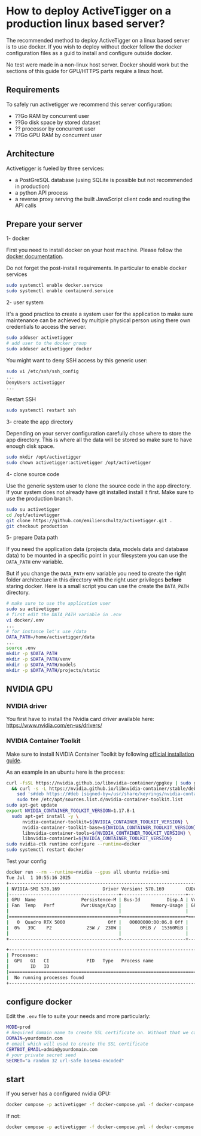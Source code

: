 # How to deploy ActiveTigger on a production linux based server?

The recommended method to deploy ActiveTigger on a linux based server is to use docker.
If you wish to deploy without docker follow the docker configuration files as a guid to install and configure outside docker.

No test were made in a non-linux host server. Docker should work but the sections of this guide for GPU/HTTPS parts require a linux host.

## Requirements

To safely run activetigger we recommend this server configuration:

- ??Go RAM by concurrent user
- ??Go disk space by stored dataset
- ?? processor by concurrent user
- ??Go GPU RAM by concurrent user

## Architecture

Activetigger is fueled by three services:

- a PostGreSQL database (using SQLite is possible but not recommended in production)
- a python API process
- a reverse proxy serving the built JavaScript client code and routing the API calls

## Prepare your server

1- docker

First you need to install docker on your host machine.
Please follow the [docker documentation](https://docs.docker.com/engine/install/).

Do not forget the post-install requirements. In particular to enable docker services

```bash
sudo systemctl enable docker.service
sudo systemctl enable containerd.service
```

2- user system

It's a good practice to create a system user for the application to make sure maintenance can be achieved by multiple physical person using there own credentials to access the server.

```bash
sudo adduser activetigger
# add user to the docker group
sudo adduser activetigger docker
```

You might want to deny SSH access by this generic user:

```bash
sudo vi /etc/ssh/ssh_config
...
DenyUsers activetigger
...
```

Restart SSH

```bash
sudo systemctl restart ssh
```

3- create the app directory

Depending on your server configuration carefully chose where to store the app directory.
This is where all the data will be stored so make sure to have enough disk space.

```bash
sudo mkdir /opt/activetigger
sudo chown activetigger:activetigger /opt/activetigger
```

4- clone source code

Use the generic system user to clone the source code in the app directory.
If your system does not already have git installed install it first.
Make sure to use the production branch.

```bash
sudo su activetigger
cd /opt/activetigger
git clone https://github.com/emilienschultz/activetigger.git .
git checkout production
```

5- prepare Data path

If you need the application data (projects data, models data and database data) to be mounted in a specific point in your filesystem you can use the `DATA_PATH` env variable.

But if you change the `DATA_PATH` env variable you need to create the right folder architecture in this directory with the right user privileges **before** staring docker.
Here is a small script you can use the create the `DATA_PATH` directory.

```bash
# make sure to use the application user
sudo su activetigger
# first edit the DATA_PATH variable in .env
vi docker/.env
...
# for instance let's use /data
DATA_PATH=/home/activetigger/data
...
source .env
mkdir -p $DATA_PATH
mkdir -p $DATA_PATH/venv
mkdir -p $DATA_PATH/models
mkdir -p $DATA_PATH/projects/static
```

## NVIDIA GPU

### NVIDIA driver

You first have to install the Nvidia card driver available here: https://www.nvidia.com/en-us/drivers/

### NVIDIA Container Toolkit

Make sure to install NVIDIA Container Toolkit by following [official installation guide](https://docs.nvidia.com/datacenter/cloud-native/container-toolkit/latest/install-guide.html).

As an example in an ubuntu here is the process:

```bash
curl -fsSL https://nvidia.github.io/libnvidia-container/gpgkey | sudo gpg --dearmor -o /usr/share/keyrings/nvidia-container-toolkit-keyring.gpg \
  && curl -s -L https://nvidia.github.io/libnvidia-container/stable/deb/nvidia-container-toolkit.list | \
    sed 's#deb https://#deb [signed-by=/usr/share/keyrings/nvidia-container-toolkit-keyring.gpg] https://#g' | \
    sudo tee /etc/apt/sources.list.d/nvidia-container-toolkit.list
sudo apt-get update
export NVIDIA_CONTAINER_TOOLKIT_VERSION=1.17.8-1
  sudo apt-get install -y \
      nvidia-container-toolkit=${NVIDIA_CONTAINER_TOOLKIT_VERSION} \
      nvidia-container-toolkit-base=${NVIDIA_CONTAINER_TOOLKIT_VERSION} \
      libnvidia-container-tools=${NVIDIA_CONTAINER_TOOLKIT_VERSION} \
      libnvidia-container1=${NVIDIA_CONTAINER_TOOLKIT_VERSION}
sudo nvidia-ctk runtime configure --runtime=docker
sudo systemctl restart docker
```

Test your config

```bash
docker run --rm --runtime=nvidia --gpus all ubuntu nvidia-smi
Tue Jul  1 10:55:16 2025
+-----------------------------------------------------------------------------------------+
| NVIDIA-SMI 570.169                Driver Version: 570.169        CUDA Version: 12.8     |
|-----------------------------------------+------------------------+----------------------+
| GPU  Name                 Persistence-M | Bus-Id          Disp.A | Volatile Uncorr. ECC |
| Fan  Temp   Perf          Pwr:Usage/Cap |           Memory-Usage | GPU-Util  Compute M. |
|                                         |                        |               MIG M. |
|=========================================+========================+======================|
|   0  Quadro RTX 5000                Off |   00000000:00:06.0 Off |                    0 |
|  0%   39C    P2             25W /  230W |       0MiB /  15360MiB |      0%      Default |
|                                         |                        |                  N/A |
+-----------------------------------------+------------------------+----------------------+

+-----------------------------------------------------------------------------------------+
| Processes:                                                                              |
|  GPU   GI   CI              PID   Type   Process name                        GPU Memory |
|        ID   ID                                                               Usage      |
|=========================================================================================|
|  No running processes found                                                             |
+-----------------------------------------------------------------------------------------+
```

## configure docker

Edit the `.env` file to suite your needs and more particularly:

```bash
MODE=prod
# Required domain name to create SSL certificate on. Without that we can't do HTTPS which is unsecure.
DOMAIN=yourdomain.com
# email which will used to create the SSL certificate
CERTBOT_EMAIL=admin@yourdomain.com
# your private secret seed
SECRET="a random 32 url-safe base64-encoded"
```

## start

If you server has a configured nvidia GPU:

```bash
docker compose -p activetigger -f docker-compose.yml -f docker-compose.nvidia.yml -f docker-compose.prod.yml up -d
```

If not:

```bash
docker compose -p activetigger -f docker-compose.yml -f docker-compose.prod.yml up -d
```

